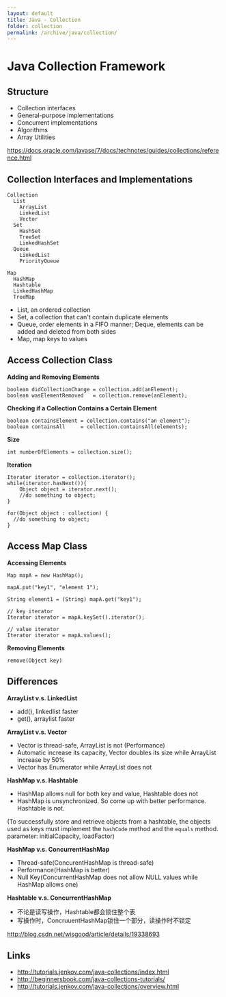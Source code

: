 ```yaml
---
layout: default
title: Java - Collection
folder: collection
permalink: /archive/java/collection/
---
```


# Java Collection Framework

## Structure
- Collection interfaces
- General-purpose implementations
- Concurrent implementations
- Algorithms
- Array Utilities

<https://docs.oracle.com/javase/7/docs/technotes/guides/collections/reference.html>

## Collection Interfaces and Implementations

```
Collection
  List
    ArrayList
    LinkedList
    Vector
  Set
    HashSet
    TreeSet
    LinkedHashSet
  Queue
    LinkedList
    PriorityQueue

Map
  HashMap
  Hashtable
  LinkedHashMap
  TreeMap
```

- List, an ordered collection
- Set, a collection that can't contain duplicate elements
- Queue, order elements in a FIFO manner; Deque, elements can be added and deleted from both sides
- Map, map keys to values

## Access Collection Class

**Adding and Removing Elements**

```
boolean didCollectionChange = collection.add(anElement);
boolean wasElementRemoved   = collection.remove(anElement); 
```

**Checking if a Collection Contains a Certain Element**

```
boolean containsElement = collection.contains("an element");
boolean containsAll     = collection.containsAll(elements);
```

**Size**

```
int numberOfElements = collection.size();
```

**Iteration**

```
Iterator iterator = collection.iterator();
while(iterator.hasNext()){
    Object object = iterator.next();
    //do something to object;    
}

for(Object object : collection) {
  //do something to object;
}
```

## Access Map Class

**Accessing Elements**

```
Map mapA = new HashMap();

mapA.put("key1", "element 1");

String element1 = (String) mapA.get("key1");

// key iterator
Iterator iterator = mapA.keySet().iterator();

// value iterator
Iterator iterator = mapA.values();
```

**Removing Elements**

```
remove(Object key)
```

## Differences

**ArrayList v.s. LinkedList**

- add(), linkedlist faster
- get(), arraylist faster

**ArrayList v.s. Vector**

- Vector is thread-safe, ArrayList is not (Performance)
- Automatic increase its capacity, Vector doubles its size while ArrayList increase by 50%
- Vector has Enumerator while ArrayList does not

**HashMap v.s. Hashtable**

- HashMap allows null for both key and value, Hashtable does not
- HashMap is unsynchronized. So come up with better performance. Hashtable is not.

(To successfully store and retrieve objects from a hashtable, the objects used as keys must implement the `hashCode` method and the `equals` method.
parameter: initialCapacity, loadFactor)

**HashMap v.s. ConcurrentHashMap**

- Thread-safe(ConcurentHashMap is thread-safe)
- Performance(HashMap is better)
- Null Key(ConcurrentHashMap does not allow NULL values while HashMap allows one)

**Hashtable v.s. ConcurrentHashMap**

- 不论是读写操作，Hashtable都会锁住整个表
- 写操作时，ConcruuentHashMap锁住一个部分，读操作时不锁定

http://blog.csdn.net/wisgood/article/details/19338693

## Links

- http://tutorials.jenkov.com/java-collections/index.html
- http://beginnersbook.com/java-collections-tutorials/
- http://tutorials.jenkov.com/java-collections/overview.html
